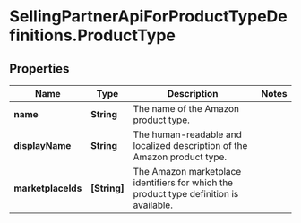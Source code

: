# SellingPartnerApiForProductTypeDefinitions.ProductType

## Properties
Name | Type | Description | Notes
------------ | ------------- | ------------- | -------------
**name** | **String** | The name of the Amazon product type. | 
**displayName** | **String** | The human-readable and localized description of the Amazon product type. | 
**marketplaceIds** | **[String]** | The Amazon marketplace identifiers for which the product type definition is available. | 


